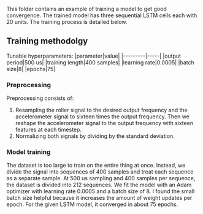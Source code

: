 This folder contains an example of training a model to get good convergence. The trained model has three sequential LSTM cells each with 20 units. The training process is detailed below. 
## Training methodolgy
Tunable hyperparameters:
|parameter|value|
|---------|-----|
|output period|500 us|
|training length|400 samples|
|learning rate|0.0005|
|batch size|8|
|epochs|75|
### Preprocessing
Preprocessing consists of:
1. Resampling the roller signal to the desired output frequency and the accelerometer signal to sixteen times the output frequency. Then we reshape the accelerometer signal to the output frequency with sixteen features at each timestep.
2. Normalizing both signals by dividing by the standard deviation.
### Model training
The dataset is too large to train on the entire thing at once. Instead, we divide the signal into sequences of 400 samples and treat each sequence as a separate sample. At 500 us sampling and 400 samples per sequence, the dataset is divided into 212 sequences. We fit the model with an Adam optimizer with learning rate 0.0005 and a batch size of 8. I found the small batch size helpful because it increases the amount of weight updates per epoch. For the given LSTM model, it converged in about 75 epochs.
